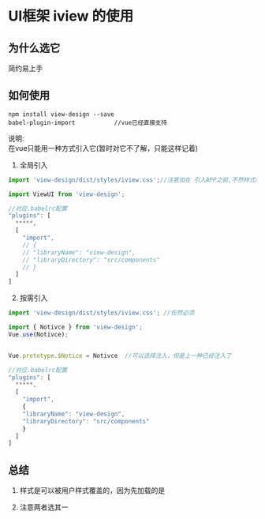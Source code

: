 # UI框架 iview 的使用

## 为什么选它
简约易上手

## 如何使用

```bush
npm install view-design --save
babel-plugin-import           //vue已经直接支持
```
说明:  
在vue只能用一种方式引入它(暂时对它不了解，只能这样记着)  

1. 全局引入
```javascript
import 'view-design/dist/styles/iview.css';//注意加在 引入APP之前,不然样式顺序反掉

import ViewUI from 'view-design';

```
```javascript
//对应.babelrc配置
"plugins": [
  *****,
  [
    "import", 
    // {
    // "libraryName": "view-design",
    // "libraryDirectory": "src/components"
    // }
  ]
]
```


2. 按需引入

```javascript
import 'view-design/dist/styles/iview.css'; //任然必须

import { Notivce } from 'view-design';
Vue.use(Notivce);


Vue.prototype.$Notice = Notivce  //可以选择注入，但是上一种已经注入了
```


```javascript
//对应.babelrc配置
"plugins": [
  *****,
  [
    "import", 
    {
    "libraryName": "view-design",
    "libraryDirectory": "src/components"
    }
  ]
]
```


## 总结
1. 样式是可以被用户样式覆盖的，因为先加载的是

2. 注意两者选其一
